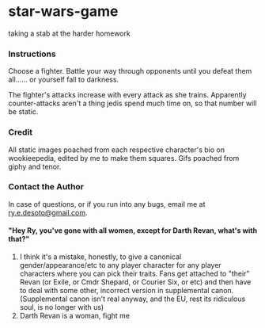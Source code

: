 # star-wars-game

taking a stab at the harder homework

### Instructions

Choose a fighter. Battle your way through opponents until you defeat them all...... or yourself fall to darkness.

The fighter's attacks increase with every attack as she trains. Apparently counter-attacks aren't a thing jedis spend much time on, so that number will be static.

### Credit

All static images poached from each respective character's bio on wookieepedia, edited by me to make them squares. Gifs poached from giphy and tenor.

### Contact the Author

In case of questions, or if you run into any bugs, email me at ry.e.desoto@gmail.com.

#### "Hey Ry, you've gone with all women, except for Darth Revan, what's with that?"

1. I think it's a mistake, honestly, to give a canonical gender/appearance/etc to any player character for any player characters where you can pick their traits. Fans get attached to "their" Revan (or Exile, or Cmdr Shepard, or Courier Six, or etc) and then have to deal with some other, incorrect version in supplemental canon. (Supplemental canon isn't real anyway, and the EU, rest its ridiculous soul, is no longer with us)
1. Darth Revan is a woman, fight me
